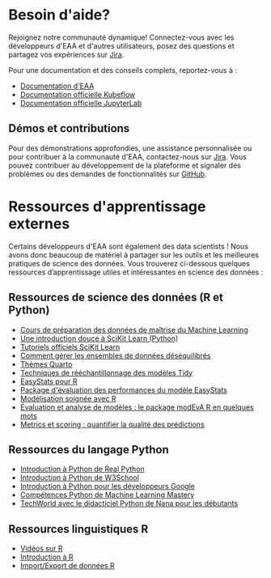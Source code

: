 # Besoin d'aide?

Rejoignez notre communauté dynamique! Connectez-vous avec les développeurs d'EAA et d'autres utilisateurs, posez des questions et partagez vos expériences sur [Jira](https://jirab.statcan.ca/projects/BTIS/issues).

Pour une documentation et des conseils complets, reportez-vous à :

- [Documentation d'EAA](https://statcan.github.io/aaw/)
- [Documentation officielle Kubeflow](https://www.kubeflow.org/docs/)
- [Documentation officielle JupyterLab](https://jupyterlab.readthedocs.io/en/stable/user/index.html)

## Démos et contributions

Pour des démonstrations approfondies, une assistance personnalisée ou pour contribuer à la communauté d'EAA, contactez-nous sur [Jira](https://jirab.statcan.ca/projects/BTIS/issues). Vous pouvez contribuer au développement de la plateforme et signaler des problèmes ou des demandes de fonctionnalités sur [GitHub](https://github.com/StatCan/aaw).

# Ressources d'apprentissage externes

Certains développeurs d'EAA sont également des data scientists ! Nous avons donc beaucoup de matériel à partager sur les outils et les meilleures pratiques de science des données. Vous trouverez ci-dessous quelques ressources d’apprentissage utiles et intéressantes en science des données :

## Ressources de science des données (R et Python)

- [Cours de préparation des données de maîtrise du Machine Learning](https://machinelearningmastery.com/start-here/#dataprep)
- [Une introduction douce à SciKit Learn (Python)](https://machinelearningmastery.com/a-gentle-introduction-to-scikit-learn-a-python-machine-learning-library/)
- [Tutoriels officiels SciKit Learn](https://scikit-learn.org/stable/tutorial/index.html)
- [Comment gérer les ensembles de données déséquilibrés](https://machinelearningmastery.com/start-here/#imbalanced)
- [Thèmes Quarto](https://quarto.org/docs/output-formats/html-themes.html)
- [Techniques de rééchantillonnage des modèles Tidy](https://www.tidymodels.org/start/resampling/)
- [EasyStats pour R](https://github.com/easystats)
- [Package d'évaluation des performances du modèle EasyStats](https://easystats.github.io/performance/)
- [Modélisation soignée avec R](https://www.tmwr.org/)
- [Évaluation et analyse de modèles : le package modEvA R en quelques mots](https://modeva.r-forge.r-project.org/modEvA-tutorial.html)
- [Metrics et scoring : quantifier la qualité des prédictions](https://scikit-learn.org/stable/modules/model_evaluation.html)

## Ressources du langage Python

- [Introduction à Python de Real Python](https://realpython.com/learning-paths/python3-introduction/)
- [Introduction à Python de W3School](https://www.w3schools.com/python/python_intro.asp)
- [Introduction à Python pour les développeurs Google](https://developers.google.com/edu/python)
- [Compétences Python de Machine Learning Mastery](https://machinelearningmastery.com/start-here/#pythonskills)
- [TechWorld avec le didacticiel Python de Nana pour les débutants](https://www.youtube.com/watch?v=t8pPdKYpowI)

## Ressources linguistiques R

- [Vidéos sur R](https://www.youtube.com/playlist?list=PLLOxZwkBK52C6_Nkmp0nFCreLfnfJgUL7)
- [Introduction à R](https://cran.r-project.org/doc/manuals/r-release/R-intro.pdf)
- [Import/Export de données R](https://cran.r-project.org/doc/manuals/r-release/R-data.pdf)